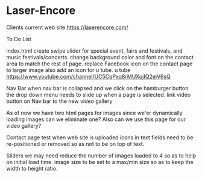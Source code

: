 # Laser-Encore
Clients current web site https://laserencore.com/

To Do List

index.html
  create swipe slider for special event, fairs and festivals, and music festivals/concerts.
  change background color and font on the contact area to match the rest of page.
  replace Facebook icon on the contact page to larger image also add an icon for u tube.
            u tube https://www.youtube.com/channel/UC5CqPxq8rMUXqjIQ2ejV6sQ


Nav Bar
  when nav bar is collapsed and we click on the hamburger button the drop down menu needs to slide up when a page is selected.
  link video button on Nav bar to the new video gallery
  

As of now we have two html pages for images since we'er dynamically loading images can we eliminate one? Also can we use this page for our video gallery?

Contact page
  test when web site is uploaded
  icons in text fields need to be re-positioned or removed so as not to be on top of text.
  
Sliders 
  we may need reduce the number of images loaded to 4 so as to help on initial load time. 
  image size to be set to a max/min size so as to keep the width to height ratio.

            
